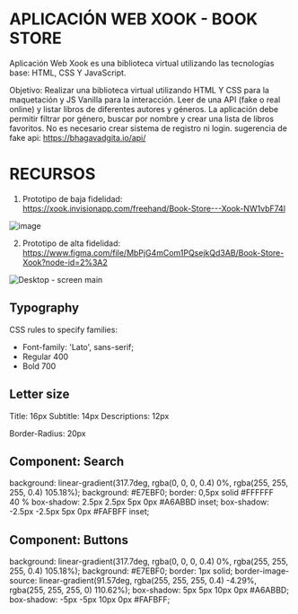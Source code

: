 # APLICACIÓN WEB XOOK - BOOK STORE
Aplicación Web Xook es una biblioteca virtual utilizando las tecnologías base: HTML, CSS Y JavaScript. 

Objetivo: Realizar una biblioteca virtual utilizando HTML Y CSS para la maquetación y JS Vanilla para la interacción. Leer de una API (fake o real online) y listar libros de diferentes autores y géneros. La aplicación debe permitir filtrar por género, buscar por nombre y crear una lista de libros favoritos. No es necesario crear sistema de registro ni login. sugerencia de fake api: https://bhagavadgita.io/api/

# RECURSOS
1. Prototipo de baja fidelidad: https://xook.invisionapp.com/freehand/Book-Store---Xook-NW1vbF74l

![image](https://user-images.githubusercontent.com/56690309/111365168-27581b00-8660-11eb-8c4b-a3351f48d7cc.png)

2. Prototipo de alta fidelidad: https://www.figma.com/file/MbPjG4mCom1PQsejkQd3AB/Book-Store-Xook?node-id=2%3A2

![Desktop - screen main](https://user-images.githubusercontent.com/56690309/111365326-5e2e3100-8660-11eb-865e-15fb226186ba.png)

## Typography

CSS rules to specify families: 

- Font-family: 'Lato', sans-serif;
- Regular 400 
- Bold 700

## Letter size 

Title: 16px 
Subtitle: 14px
Descriptions: 12px 

Border-Radius: 20px 

## Component: Search

background: linear-gradient(317.7deg, rgba(0, 0, 0, 0.4) 0%, rgba(255, 255, 255, 0.4) 105.18%);
background: #E7EBF0;
border: 0,5px solid #FFFFFF 40 %
box-shadow: 2.5px 2.5px 5px 0px #A6ABBD inset;
box-shadow: -2.5px -2.5px 5px 0px #FAFBFF inset;

## Component: Buttons

background: linear-gradient(317.7deg, rgba(0, 0, 0, 0.4) 0%, rgba(255, 255, 255, 0.4) 105.18%);
background: #E7EBF0;
border: 1px solid;
border-image-source: linear-gradient(91.57deg, rgba(255, 255, 255, 0.4) -4.29%, rgba(255, 255, 255, 0) 110.62%);
box-shadow: 5px 5px 10px 0px #A6ABBD;
box-shadow: -5px -5px 10px 0px #FAFBFF;


